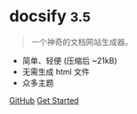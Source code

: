 <!-- _coverpage.md -->
<!-- 封面 -->



# docsify <small>3.5</small>

> 一个神奇的文档网站生成器。

- 简单、轻便 (压缩后 ~21kB)
- 无需生成 html 文件
- 众多主题

[GitHub](https://github.com/docsifyjs/docsify/)
[Get Started](/README.md)

